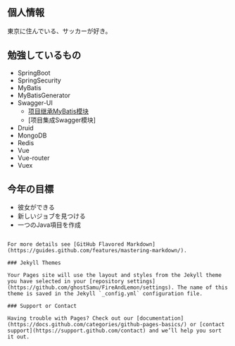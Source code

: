 ## 個人情報
東京に住んでいる、サッカーが好き。

## 勉強しているもの

 - SpringBoot
 - SpringSecurity
 - MyBatis
 - MyBatisGenerator
 - Swagger-UI
      - [项目继承MyBatis模块](./项目集成Swagger模块.md)
   - [项目集成Swagger模块]
 - Druid
 - MongoDB
 - Redis
 - Vue
 - Vue-router
 - Vuex



## 今年の目標

 - 彼女ができる
 - 新しいジョブを見つける
 - 一つのJava項目を作成
```

For more details see [GitHub Flavored Markdown](https://guides.github.com/features/mastering-markdown/).

### Jekyll Themes

Your Pages site will use the layout and styles from the Jekyll theme you have selected in your [repository settings](https://github.com/ghostSamu/FireAndLemon/settings). The name of this theme is saved in the Jekyll `_config.yml` configuration file.

### Support or Contact

Having trouble with Pages? Check out our [documentation](https://docs.github.com/categories/github-pages-basics/) or [contact support](https://support.github.com/contact) and we’ll help you sort it out.
